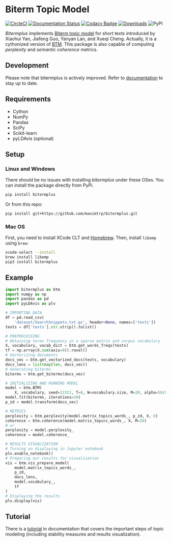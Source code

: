 # Biterm Topic Model

[![CircleCI](https://circleci.com/gh/maximtrp/bitermplus.svg?style=shield)](https://circleci.com/gh/maximtrp/bitermplus)
[![Documentation Status](https://readthedocs.org/projects/bitermplus/badge/?version=latest)](https://bitermplus.readthedocs.io/en/latest/?badge=latest)
[![Codacy Badge](https://app.codacy.com/project/badge/Grade/192b6a75449040ff868932a15ca28ce9)](https://www.codacy.com/gh/maximtrp/bitermplus/dashboard?utm_source=github.com&amp;utm_medium=referral&amp;utm_content=maximtrp/bitermplus&amp;utm_campaign=Badge_Grade)
[![Downloads](https://pepy.tech/badge/bitermplus)](https://pepy.tech/project/bitermplus)
![PyPI](https://img.shields.io/pypi/v/bitermplus)

*Bitermplus* implements [Biterm topic model](https://citeseerx.ist.psu.edu/viewdoc/download?doi=10.1.1.402.4032&rep=rep1&type=pdf) for short texts introduced by Xiaohui Yan, Jiafeng Guo, Yanyan Lan, and Xueqi Cheng. Actually, it is a cythonized version of [BTM](https://github.com/xiaohuiyan/BTM). This package is also capable of computing *perplexity* and *semantic coherence* metrics.

## Development

Please note that bitermplus is actively improved.
Refer to [documentation](https://bitermplus.readthedocs.io) to stay up to date.

## Requirements

* Cython
* NumPy
* Pandas
* SciPy
* Scikit-learn
* pyLDAvis (optional)

## Setup

### Linux and Windows

There should be no issues with installing *bitermplus* under these OSes. You can install the package directly from PyPi.

```bash
pip install bitermplus
```

Or from this repo:

```bash
pip install git+https://github.com/maximtrp/bitermplus.git
```

### Mac OS

First, you need to install XCode CLT and [Homebrew](https://brew.sh).
Then, install `libomp` using `brew`:

```bash
xcode-select --install
brew install libomp
pip3 install bitermplus
```

## Example

```python
import bitermplus as btm
import numpy as np
import pandas as pd
import pyLDAvis as plv

# IMPORTING DATA
df = pd.read_csv(
    'dataset/SearchSnippets.txt.gz', header=None, names=['texts'])
texts = df['texts'].str.strip().tolist()

# PREPROCESSING
# Obtaining terms frequency in a sparse matrix and corpus vocabulary
X, vocabulary, vocab_dict = btm.get_words_freqs(texts)
tf = np.array(X.sum(axis=0)).ravel()
# Vectorizing documents
docs_vec = btm.get_vectorized_docs(texts, vocabulary)
docs_lens = list(map(len, docs_vec))
# Generating biterms
biterms = btm.get_biterms(docs_vec)

# INITIALIZING AND RUNNING MODEL
model = btm.BTM(
    X, vocabulary, seed=12321, T=8, W=vocabulary.size, M=20, alpha=50/8, beta=0.01)
model.fit(biterms, iterations=20)
p_zd = model.transform(docs_vec)

# METRICS
perplexity = btm.perplexity(model.matrix_topics_words_, p_zd, X, 8)
coherence = btm.coherence(model.matrix_topics_words_, X, M=20)
# or
perplexity = model.perplexity_
coherence = model.coherence_

# RESULTS VISUALIZATION
# Turning on displaying in Jupyter notebook
plv.enable_notebook()
# Preparing our results for visualization
vis = btm.vis_prepare_model(
    model.matrix_topics_words_,
    p_zd,
    docs_lens,
    model.vocabulary_,
    tf
)
# Displaying the results
plv.display(vis)
```

## Tutorial

There is a [tutorial](https://bitermplus.readthedocs.io/en/latest/tutorial.html)
in documentation that covers the important steps of topic modeling (including
stability measures and results visualization).
